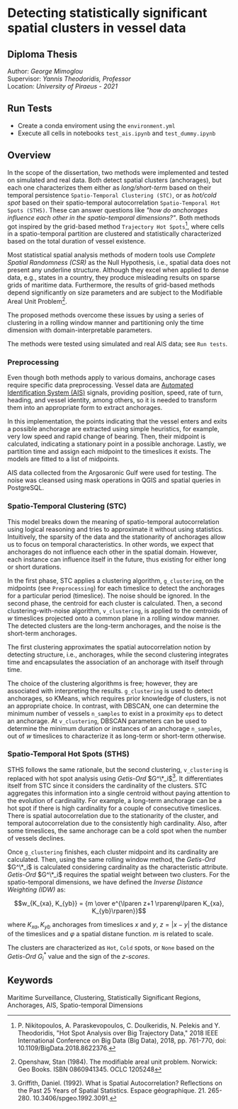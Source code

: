 # Detecting statistically significant spatial clusters in vessel data

## Diploma Thesis

Author: *George Mimoglou*  
Supervisor: *Yannis Theodoridis, Professor*  
Location: *University of Piraeus - 2021*

## Run Tests

- Create a conda enviroment using the `environment.yml`
- Execute all cells in notebooks `test_ais.ipynb` and `test_dummy.ipynb`

## Overview

In the scope of the dissertation, two methods were implemented and tested on simulated and real data. Both detect spatial clusters (anchorages), but each one characterizes them either as *long/short-term* based on their temporal persistence `Spatio-Temporal Clustering (STC)`, or as *hot/cold spot* based on their spatio-temporal autocorrelation `Spatio-Temporal Hot Spots (STHS)`. These can answer questions like *"how do anchorages influence each other in the spatio-temporal dimensions?"*. Both methods got inspired by the grid-based method `Trajectory Hot Spots`[^1], where cells in a spatio-temporal partition are clustered and statistically characterized based on the total duration of vessel existence.

Most statistical spatial analysis methods of modern tools use *Complete Spatial Randomness (CSR)* as the Null Hypothesis, i.e., spatial data does not present any underline structure. Although they excel when applied to dense data, e.g., states in a country, they produce misleading results on sparse grids of maritime data. Furthermore, the results of grid-based methods depend significantly on size parameters and are subject to the Modifiable Areal Unit Problem[^2].

The proposed methods overcome these issues by using a series of clustering in a rolling window manner and partitioning only the time dimension with domain-interpretable parameters.

The methods were tested using simulated and real AIS data; see `Run tests`.

### Preprocessing

Even though both methods apply to various domains, anchorage cases require specific data preprocessing. Vessel data are [Automated Identification System (AIS)](https://www.imo.org/en/OurWork/Safety/Pages/AIS.aspx) signals, providing position, speed, rate of turn, heading, and vessel identity, among others, so it is needed to transform them into an appropriate form to extract anchorages.

In this implementation, the points indicating that the vessel enters and exits a possible anchorage are extracted using simple heuristics, for example, very low speed and rapid change of bearing. Then, their midpoint is calculated, indicating a stationary point in a possible anchorage. Lastly, we partition time and assign each midpoint to the timeslices it exists. The models are fitted to a list of midpoints.

AIS data collected from the Argosaronic Gulf were used for testing. The noise was cleansed using mask operations in QGIS and spatial queries in PostgreSQL.

### Spatio-Temporal Clustering (STC)

This model breaks down the meaning of spatio-temporal autocorrelation using logical reasoning and tries to approximate it without using statistics. Intuitively, the sparsity of the data and the stationarity of anchorages allow us to focus on temporal characteristics. In other words, we expect that anchorages do not influence each other in the spatial domain. However, each instance can influence itself in the future, thus existing for either long or short durations.

In the first phase, STC applies a clustering algorithm, `g_clustering`, on the midpoints (see `Preprocessing`) for each timeslice to detect the anchorages for a particular period (timeslice). The noise should be ignored. In the second phase, the centroid for each cluster is calculated. Then, a second clustering-with-noise algorithm, `v_clustering`, is applied to the centroids of $w$ timeslices projected onto a common plane in a rolling window manner. The detected clusters are the long-term anchorages, and the noise is the short-term anchorages.

The first clustering approximates the spatial autocorrelation notion by detecting structure, i.e., anchorages, while the second clustering integrates time and encapsulates the association of an anchorage with itself through time.

The choice of the clustering algorithms is free; however, they are associated with interpreting the results. `g_clustering` is used to detect anchorages, so KMeans, which requires prior knowledge of clusters, is not an appropriate choice. In contrast, with DBSCAN, one can determine the minimum number of vessels `n_samples` to exist in a proximity `eps` to detect an anchorage. At `v_clustering`, DBSCAN parameters can be used to determine the minimum duration or instances of an anchorage  `n_samples`, out of $w$ timeslices to characterize it as long-term or short-term otherwise.

### Spatio-Temporal Hot Spots (STHS)

STHS follows the same rationale, but the second clustering, `v_clustering` is replaced with hot spot analysis using *Getis-Ord* $G^\*_i$[^3]. It differentiates itself from STC since it considers the cardinality of the clusters. STC aggregates this information into a single centroid without paying attention to the evolution of cardinality. For example, a long-term anchorage can be a hot spot if there is high cardinality for a couple of consecutive timeslices. There is spatial autocorrelation due to the stationarity of the cluster, and temporal autocorrelation due to the consistently high cardinality. Also, after some timeslices, the same anchorage can be a cold spot when the number of vessels declines.

Once `g_clustering` finishes, each cluster midpoint and its cardinality are calculated. Then, using the same rolling window method, the *Getis-Ord* $G^\*_i$ is calculated considering cardinality as the characteristic attribute. *Getis-Ord* $G^\*_i$ requires the spatial weight between two clusters. For the spatio-temporal dimensions, we have defined the *Inverse Distance Weighting (IDW)* as:

$$w_{K_{xa}, K_{yb}} = {m \over e^{\lparen z+1 \rparenφ\lparen K_{xa}, K_{yb}\rparen}}$$

where $K_{xa}, K_{yb}$ anchorages from timeslices $x$ and $y$, $z=\lvert x-y \rvert$ the distance of the timeslices and $φ$ a spatial distane function. $m$ is related to scale.

The clusters are characterized as `Hot`, `Cold` spots, or `None` based on the *Getis-Ord* $G^*_i$ value and the sign of the *z-scores*.

## Keywords

Maritime Surveillance, Clustering, Statistically Significant Regions, Anchorages, AIS, Spatio-temporal Dimensions

[^1]: P. Nikitopoulos, A. Paraskevopoulos, C. Doulkeridis, N. Pelekis and Y. Theodoridis, "Hot Spot Analysis over Big Trajectory Data," 2018 IEEE International Conference on Big Data (Big Data), 2018, pp. 761-770, doi: 10.1109/BigData.2018.8622376.

[^2]: Openshaw, Stan (1984). The modifiable areal unit problem. Norwick: Geo Books. ISBN 0860941345. OCLC 1205248

[^3]: Griffith, Daniel. (1992). What is Spatial Autocorrelation? Reflections on the Past 25 Years of Spatial Statistics. Espace géographique. 21. 265-280. 10.3406/spgeo.1992.3091.
